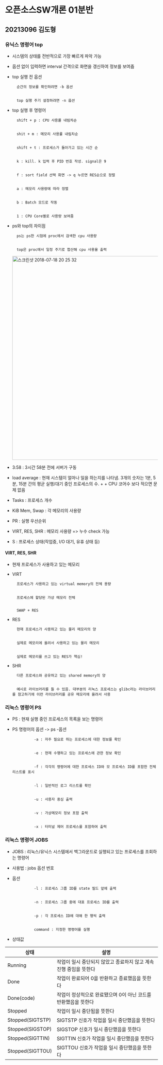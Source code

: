# 오픈소스SW개론 01분반
## 20213096 김도형
### 유닉스 명령어 top
+ 시스템의 상태를 전반적으로 가장 빠르게 파악 가능
+ 옵션 없이 입력하면 interval 간격으로 화면을 갱신하여 정보를 보여줌
+ top 실행 전 옵션


        순간의 정보를 확인하려면 -b 옵션
    
    
        top 실행 주기 설정하려면 -n 옵션
+ top 실행 후 명령어


        shift + p : CPU 사용률 내림차순
    
    
        shit + m : 메모리 사용률 내림차순
    
    
        shift + t : 프로세스가 돌아가고 있는 시간 순
    
    
        k : kill. k 입력 후 PID 번호 작성. signal은 9
    
    
        f : sort field 선택 화면 -> q 누르면 RES순으로 정렬
    
    
        a : 메모리 사용량에 따라 정렬
    
    
        b : Batch 모드로 작동
    
    
        1 : CPU Core별로 사용량 보여줌
+ ps와 top의 차이점


        ps는 ps한 시점에 proc에서 검색한 cpu 사용량
    
    
        top은 proc에서 일정 주기로 합산해 cpu 사용율 출력
    
    <img width="670" alt="스크린샷 2018-07-18 20 25 32" src="https://user-images.githubusercontent.com/86956159/172050180-b3ed8b6b-2680-4f7e-b0d7-7f52c3de89b1.png">

+ 3:58 : 3시간 58분 전에 서버가 구동
+ load average : 현재 시스템이 얼마나 일을 하는지를 나타냄. 3개의 숫자는 1분, 5분, 15분 간의 평균 실행/대기 중인 프로세스의 수. + + CPU 코어수 보다 적으면 문제 없음
+ Tasks : 프로세스 개수
+ KiB Mem, Swap : 각 메모리의 사용량
+ PR : 실행 우선순위
+ VIRT, RES, SHR : 메모리 사용량 => 누수 check 가능
+ S : 프로세스 상태(작업중, I/O 대기, 유휴 상태 등)


#### VIRT, RES, SHR
+ 현재 프로세스가 사용하고 있는 메모리
+ VIRT


        프로세스가 사용하고 있는 virtual memory의 전체 용량
        
        
        프로세스에 할당된 가상 메모리 전체
        
        
        SWAP + RES
+ RES


        현재 프로세스가 사용하고 있는 물리 메모리의 양


        실제로 메모리에 올려서 사용하고 있는 물리 메모리
        
        
        실제로 메모리를 쓰고 있는 RES가 핵심!
+ SHR


        다른 프로세스와 공유하고 있는 shared memory의 양
        
        
        예시로 라이브러리를 들 수 있음. 대부분의 리눅스 프로세스는 glibc라는 라이브러리를 참고하기에 이런 라이브러리를 공유 메모리에 올려서 사용
        
### 리눅스 명령어 PS
+ PS : 현재 실행 중인 프로세스의 목록을 보는 명령어
+ PS 명령어의 옵션 -> ps -옵션

                
                -a : 자주 필요로 하는 프로세스에 대한 정보를 확인
                
                
                -e : 현재 수행하고 있는 프로세스에 관한 정보 확인
                
                
                -f : 각각의 명령어에 대한 프로세스 ID와 모 프로세스 ID를 포함한 전체 리스트를 표시
                
                
                -l : 일반적인 로그 리스트를 확인
                
                
                -u : 사용자 중심 출력
                
                
                -v : 가상메모리 정보 포함 출력
                
                
                -x : 터미널 제어 프로세스를 포함하여 출력
### 리눅스 명령어 JOBS
+ JOBS : 리눅스/유닉스 시스템에서 백그라운드로 실행되고 있는 프로세스를 조회하는 명령어
+ 사용법 : jobs 옵션 번호
+ 옵션
                
                
                -l : 프로세스 그룹 ID를 state 필드 앞에 출력
                
                
                -n : 프로세스 그룹 중에 대표 프로세스 ID를 출력
                
                
                -p : 각 프로세스 ID에 대해 한 행씩 출력
                
                
                command : 지정한 명령어를 실행
+ 상태값


|상태|설명|
|---|---|
|Running|작업이 일시 중단되지 않았고 종료하지 않고 계속 진행 중임을 뜻한다|
|Done|작업이 완료되어 0을 반환하고 종료했음을 뜻한다|
|Done(code)|작업이 정상적으로 완료됐으며 0이 아닌 코드를 반환했음을 뜻한다|
|Stopped|작업이 일시 중단됨을 뜻한다|
|Stopped(SIGTSTP)|SIGTSTP 신호가 작업을 일시 중단했음을 뜻한다|
|Stopped(SIGSTOP)|SIGSTOP 신호가 일시 중단했음을 뜻한다|
|Stopped(SIGTTIN)|SIGTTIN 신호가 작업을 일시 중단했음을 뜻한다|
|Stopped(SIGTTOU)|SIGTTOU 신호가 작업을 일시 중단했음을 뜻한다|
